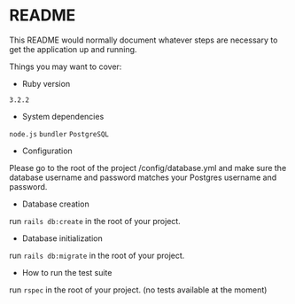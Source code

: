 # README

This README would normally document whatever steps are necessary to get the
application up and running.

Things you may want to cover:

* Ruby version

```3.2.2```

* System dependencies

`node.js`
`bundler`
`PostgreSQL`

* Configuration

Please go to the root of the project /config/database.yml and make sure the database username and password matches your Postgres username and password.

* Database creation

run `rails db:create` in the root of your project.

* Database initialization

run `rails db:migrate` in the root of your project.

* How to run the test suite

run `rspec` in the root of your project. (no tests available at the moment)
